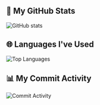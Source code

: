 ## 🚀 My GitHub Stats

![GitHub stats](https://github-readme-stats.vercel.app/api?username=[YourUsername]&show_icons=true&count_private=true&hide_title=true&hide=prs&theme=dark)

## 🌐 Languages I've Used

![Top Languages](https://github-readme-stats.vercel.app/api/top-langs/?username=[YourUsername]&layout=compact&hide=html&theme=dark)

## 📊 My Commit Activity

![Commit Activity](https://github-readme-streak-stats.herokuapp.com/?user=[YourUsername]&theme=dark)
